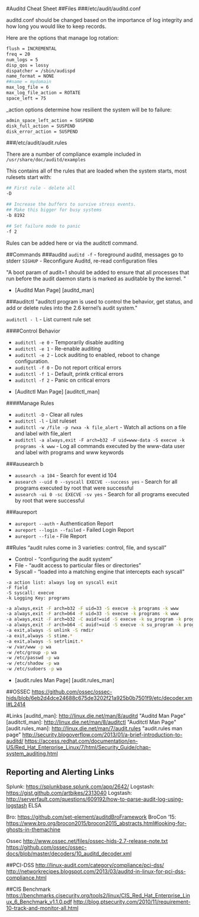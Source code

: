 #Auditd Cheat Sheet 
##Files
###/etc/audit/auditd.conf

auditd.conf should be changed based on the importance of log integrity and how long you would like to keep records.

Here are the options that manage log rotation: 

```bash
flush = INCREMENTAL
freq = 20
num_logs = 5
disp_qos = lossy
dispatcher = /sbin/audispd
name_format = NONE
##name = mydomain
max_log_file = 6 
max_log_file_action = ROTATE
space_left = 75
```

_action options determine how resilient the system will be to failure:

```bash
admin_space_left_action = SUSPEND
disk_full_action = SUSPEND
disk_error_action = SUSPEND
```

###/etc/audit/audit.rules

There are a number of compliance example included in ```/usr/share/doc/auditd/examples```

This contains all of the rules that are loaded when the system starts, most rulesets start with: 

```bash
## First rule - delete all
-D

## Increase the buffers to survive stress events.
## Make this bigger for busy systems
-b 8192

## Set failure mode to panic
-f 2
```

Rules can be added here or via the auditctl command. 

##Commands
###auditd
```auditd -f``` - foreground auditd, messages go to stderr
```SIGHUP``` - Reconfigure Auditd, re-read configuration files 

"A boot param of audit=1 should be added to ensure that all processes that run before the audit daemon starts is marked as auditable by the kernel. "
- [Auditd Man Page] [auditd_man]

###auditctl
"auditctl program is used to control the behavior, get status, and add or delete rules into the 2.6 kernel’s audit system."

```auditctl - l``` - List current rule set

####Control Behavior 
   * ```auditctl -e 0``` - Temporarily disable auditing 
   * ```auditctl -e 1``` - Re-enable auditing
   * ```auditctl -e 2``` - Lock auditing to enabled, reboot to change configuration. 
   * ```auditctl -f 0``` - Do not report critical errors 
   * ```auditctl -f 1``` - Default, printk critical errors 
   * ```auditctl -f 2``` - Panic on critical errors 
- [Auditctl Man Page] [auditctl_man]

####Manage Rules
   * ```auditctl -D``` - Clear all rules
   * ```auditctl -l``` - List ruleset
   * ```auditctl -w /file -p rwxa -k file_alert``` - Watch all actions on a file and label with file_alert
   * ```auditctl -a always,exit -F arch=b32 -F uid=www-data -S execve -k programs -k www``` - Log all commands executed by the www-data user and label with programs and www keywords

###ausearch
b
   * ```ausearch -a 104``` - Search for event id 104
   * ```ausearch --uid 0 --syscall EXECVE --success yes``` - Search for all programs executed by root that were successful 
   * ```ausearch -ui 0 -sc EXECVE -sv yes``` - Search for all programs executed by root that were successful 



###aureport

   * ```aureport --auth``` - Authentication Report
   * ```aureport --login --failed``` - Failed Login Report
   * ```aureport --file``` - File Report


##Rules
“audit rules come in 3 varieties: control, file, and syscall”
  * Control - “configuring the audit system”
  * File - “audit access to particular files or directories”
  * Syscall - “loaded into a matching engine that intercepts each syscall”
```
-a action list: always log on syscall exit
-F field 
-S syscall: execve
-k Logging Key: programs
```
```bash
-a always,exit -F arch=b32 -F uid=33 -S execve -k programs -k www
-a always,exit -F arch=b64 -F uid=33 -S execve -k programs -k www
-a always,exit -F arch=b32 -C auid!=uid -S execve -k su_program -k programs
-a always,exit -F arch=b64 -C auid!=uid -S execve -k su_program -k programs
-a exit,always -S unlink -S rmdir
-a exit,always -S stime.*
-a exit,always -S setrlimit.*
-w /var/www -p wa
-w /etc/group -p wa
-w /etc/passwd -p wa
-w /etc/shadow -p wa
-w /etc/sudoers -p wa
```
- [audit.rules Man Page] [audit.rules_man]

##OSSEC
https://github.com/ossec/ossec-hids/blob/6eb2d4dce24688c675de3202f21a925b0b7501f9/etc/decoder.xml#L2414

#Links
[auditd_man]: http://linux.die.net/man/8/auditd  "Auditd Man Page"
[auditctl_man]: http://linux.die.net/man/8/auditctl  "Auditctl Man Page"
[audit.rules_man]: http://linux.die.net/man/7/audit.rules  "audit.rules man page"
http://security.blogoverflow.com/2013/01/a-brief-introduction-to-auditd/
https://access.redhat.com/documentation/en-US/Red_Hat_Enterprise_Linux/7/html/Security_Guide/chap-system_auditing.html

## Reporting and Alerting Links


Splunk: https://splunkbase.splunk.com/app/2642/
Logstash: https://gist.github.com/artbikes/2313040 
Logstash: http://serverfault.com/questions/609192/how-to-parse-audit-log-using-logstash 
ELSA

Bro: https://github.com/set-element/auditdBroFramework
BroCon ‘15: https://www.bro.org/brocon2015/brocon2015_abstracts.html#looking-for-ghosts-in-themachine 

Ossec
http://www.ossec.net/files/ossec-hids-2.7-release-note.txt
https://github.com/ossec/ossec-docs/blob/master/decoders/10_auditd_decoder.xml 


##PCI-DSS
http://linux-audit.com/category/compliance/pci-dss/
http://networkrecipes.blogspot.com/2013/03/auditd-in-linux-for-pci-dss-compliance.html


##CIS Benchmark
https://benchmarks.cisecurity.org/tools2/linux/CIS_Red_Hat_Enterprise_Linux_6_Benchmark_v1.1.0.pdf
http://blog.ptsecurity.com/2010/11/requirement-10-track-and-monitor-all.html

